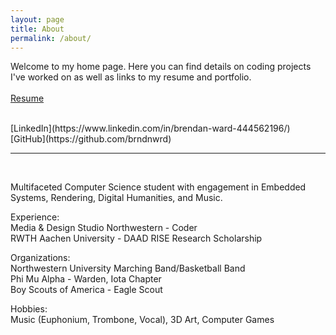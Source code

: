 ```yaml
---
layout: page
title: About
permalink: /about/
---
```


Welcome to my home page. Here you can find details on coding projects I've worked on as well as links to my resume and portfolio.  
<br/>
[Resume]({{site.url}}/resume.pdf)  
<!-- [Portfolio (coming soon)]   -->
<br/>
[LinkedIn](https://www.linkedin.com/in/brendan-ward-444562196/)  
[GitHub](https://github.com/brndnwrd)

---
<br/>

Multifaceted Computer Science student with engagement in Embedded Systems, Rendering, Digital Humanities, and Music.

Experience:  
Media & Design Studio Northwestern - Coder  
RWTH Aachen University - DAAD RISE Research Scholarship  

Organizations:  
Northwestern University Marching Band/Basketball Band  
Phi Mu Alpha - Warden, Iota Chapter  
Boy Scouts of America - Eagle Scout  

Hobbies:  
Music (Euphonium, Trombone, Vocal), 3D Art, Computer Games  